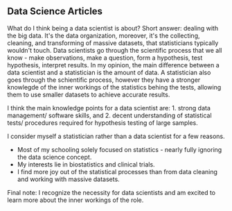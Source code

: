 ## Data Science Articles


What do I think being a data scientist is about? Short answer: dealing with the big data. 
It's the data organization, moreover, it's the collecting, cleaning, and transforming of massive datasets, that statisticians typically wouldn't touch. 
Data scientists go through the scientific process that we all know - 
make observations, make a question, form a hypothesis, test hypothesis, interpret results. 
In my opinion, the main difference between a data scientist and a statistician is the amount of data. 
A statistician also goes through the schientific process, however they have a stronger knowlegde of the inner workings of the statistics behing the tests, 
allowing them to use smaller datasets to achieve accurate results. 

I think the main knowledge points for a data scientist are: 1. strong data management/ software skills, and 2. decent understanding of statistical tests/ 
procedures required for hypothesis testing of large samples.

I consider myself a statistician rather than a data scientist for a few reasons. 
* Most of my schooling solely focused on statistics - nearly fully ignoring the data science concept. 
* My interests lie in biostatistics and clinical trials.
* I find more joy out of the statistical processes than from data cleaning and working with massive datasets.


Final note: I recognize the necessity for data scientists and am excited to learn more about the inner workings of the role. 
